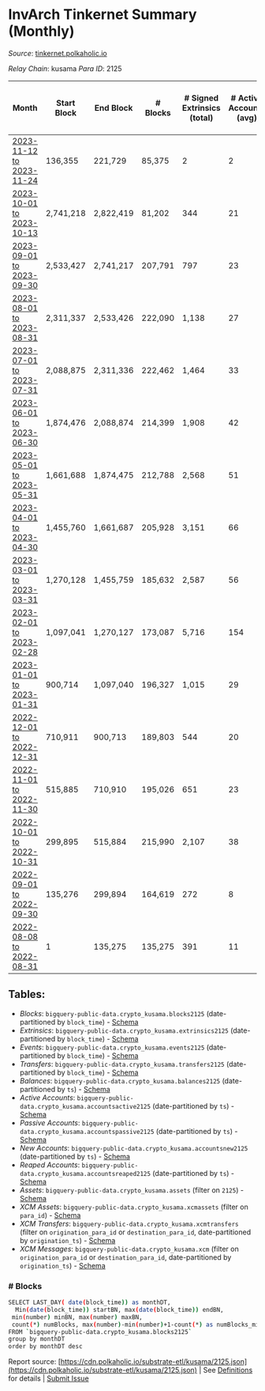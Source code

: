 # InvArch Tinkernet Summary (Monthly)

_Source_: [tinkernet.polkaholic.io](https://tinkernet.polkaholic.io)

*Relay Chain*: kusama
*Para ID*: 2125



| Month | Start Block | End Block | # Blocks | # Signed Extrinsics (total) | # Active Accounts (avg) | # Addresses with Balances (max) | Issues |
| ----- | ----------- | --------- | -------- | --------------------------- | ----------------------- | ------------------------------- | ------ |
| [2023-11-12 to 2023-11-24](/kusama/2125-tinkernet/2023-11-30.md) | 136,355 | 221,729 | 85,375 | 2 | 2 | 1 | -   |   
| [2023-10-01 to 2023-10-13](/kusama/2125-tinkernet/2023-10-31.md) | 2,741,218 | 2,822,419 | 81,202 | 344 | 21 | 7,802 | -   |   
| [2023-09-01 to 2023-09-30](/kusama/2125-tinkernet/2023-09-30.md) | 2,533,427 | 2,741,217 | 207,791 | 797 | 23 | 7,802 | -   |   
| [2023-08-01 to 2023-08-31](/kusama/2125-tinkernet/2023-08-31.md) | 2,311,337 | 2,533,426 | 222,090 | 1,138 | 27 | 7,799 | -   |   
| [2023-07-01 to 2023-07-31](/kusama/2125-tinkernet/2023-07-31.md) | 2,088,875 | 2,311,336 | 222,462 | 1,464 | 33 | 7,787 | -   |   
| [2023-06-01 to 2023-06-30](/kusama/2125-tinkernet/2023-06-30.md) | 1,874,476 | 2,088,874 | 214,399 | 1,908 | 42 | 7,773 | -   |   
| [2023-05-01 to 2023-05-31](/kusama/2125-tinkernet/2023-05-31.md) | 1,661,688 | 1,874,475 | 212,788 | 2,568 | 51 | 7,744 | -   |   
| [2023-04-01 to 2023-04-30](/kusama/2125-tinkernet/2023-04-30.md) | 1,455,760 | 1,661,687 | 205,928 | 3,151 | 66 | 7,741 | -   |   
| [2023-03-01 to 2023-03-31](/kusama/2125-tinkernet/2023-03-31.md) | 1,270,128 | 1,455,759 | 185,632 | 2,587 | 56 | 7,764 | -   |   
| [2023-02-01 to 2023-02-28](/kusama/2125-tinkernet/2023-02-28.md) | 1,097,041 | 1,270,127 | 173,087 | 5,716 | 154 | 8,055 | -   |   
| [2023-01-01 to 2023-01-31](/kusama/2125-tinkernet/2023-01-31.md) | 900,714 | 1,097,040 | 196,327 | 1,015 | 29 | 1,861 | -   |   
| [2022-12-01 to 2022-12-31](/kusama/2125-tinkernet/2022-12-31.md) | 710,911 | 900,713 | 189,803 | 544 | 20 | 1,808 | -   |   
| [2022-11-01 to 2022-11-30](/kusama/2125-tinkernet/2022-11-30.md) | 515,885 | 710,910 | 195,026 | 651 | 23 | 1,793 | -   |   
| [2022-10-01 to 2022-10-31](/kusama/2125-tinkernet/2022-10-31.md) | 299,895 | 515,884 | 215,990 | 2,107 | 38 | 1,783 | -   |   
| [2022-09-01 to 2022-09-30](/kusama/2125-tinkernet/2022-09-30.md) | 135,276 | 299,894 | 164,619 | 272 | 8 | 1,206 | -   |   
| [2022-08-08 to 2022-08-31](/kusama/2125-tinkernet/2022-08-31.md) | 1 | 135,275 | 135,275 | 391 | 11 | 1,189 | -   |   

## Tables:

* _Blocks_: `bigquery-public-data.crypto_kusama.blocks2125` (date-partitioned by `block_time`) - [Schema](/schema/balances.json)
* _Extrinsics_: `bigquery-public-data.crypto_kusama.extrinsics2125` (date-partitioned by `block_time`) - [Schema](/schema/extrinsics.json)
* _Events_: `bigquery-public-data.crypto_kusama.events2125` (date-partitioned by `block_time`) - [Schema](/schema/events.json)
* _Transfers_: `bigquery-public-data.crypto_kusama.transfers2125` (date-partitioned by `block_time`) - [Schema](/schema/transfers.json)
* _Balances_: `bigquery-public-data.crypto_kusama.balances2125` (date-partitioned by `ts`) - [Schema](/schema/balances.json)
* _Active Accounts_: `bigquery-public-data.crypto_kusama.accountsactive2125` (date-partitioned by `ts`) - [Schema](/schema/accountsactive.json)
* _Passive Accounts_: `bigquery-public-data.crypto_kusama.accountspassive2125` (date-partitioned by `ts`) - [Schema](/schema/accountspassive.json)
* _New Accounts_: `bigquery-public-data.crypto_kusama.accountsnew2125` (date-partitioned by `ts`) - [Schema](/schema/accountsnew.json)
* _Reaped Accounts_: `bigquery-public-data.crypto_kusama.accountsreaped2125` (date-partitioned by `ts`) - [Schema](/schema/accountsreaped.json)
* _Assets_: `bigquery-public-data.crypto_kusama.assets` (filter on `2125`) - [Schema](/schema/assets.json)
* _XCM Assets_: `bigquery-public-data.crypto_kusama.xcmassets` (filter on `para_id`) - [Schema](/schema/xcmassets.json)
* _XCM Transfers_: `bigquery-public-data.crypto_kusama.xcmtransfers` (filter on `origination_para_id` or `destination_para_id`, date-partitioned by `origination_ts`) - [Schema](/schema/xcmtransfers.json)
* _XCM Messages_: `bigquery-public-data.crypto_kusama.xcm` (filter on `origination_para_id` or `destination_para_id`, date-partitioned by `origination_ts`) - [Schema](/schema/xcm.json)

### # Blocks
```bash
SELECT LAST_DAY( date(block_time)) as monthDT,
  Min(date(block_time)) startBN, max(date(block_time)) endBN, 
 min(number) minBN, max(number) maxBN, 
 count(*) numBlocks, max(number)-min(number)+1-count(*) as numBlocks_missing 
FROM `bigquery-public-data.crypto_kusama.blocks2125` 
group by monthDT 
order by monthDT desc
```


Report source: [https://cdn.polkaholic.io/substrate-etl/kusama/2125.json](https://cdn.polkaholic.io/substrate-etl/kusama/2125.json) | See [Definitions](/DEFINITIONS.md) for details | [Submit Issue](https://github.com/colorfulnotion/substrate-etl/issues)
